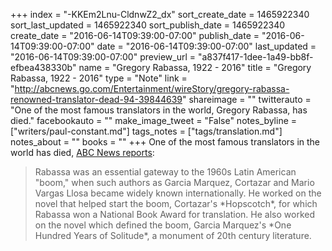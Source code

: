+++
index = "-KKEm2Lnu-CldnwZ2_dx"
sort_create_date = 1465922340
sort_last_updated = 1465922340
sort_publish_date = 1465922340
create_date = "2016-06-14T09:39:00-07:00"
publish_date = "2016-06-14T09:39:00-07:00"
date = "2016-06-14T09:39:00-07:00"
last_updated = "2016-06-14T09:39:00-07:00"
preview_url = "a837f417-1dee-1a49-bb8f-efbea438330b"
name = "Gregory Rabassa, 1922 - 2016"
title = "Gregory Rabassa, 1922 - 2016"
type = "Note"
link = "http://abcnews.go.com/Entertainment/wireStory/gregory-rabassa-renowned-translator-dead-94-39844639"
shareimage = ""
twitterauto = "One of the most famous translators in the world, Gregory Rabassa, has died."
facebookauto = ""
make_image_tweet = "False"
notes_byline = ["writers/paul-constant.md"]
tags_notes = ["tags/translation.md"]
notes_about = ""
books = ""
+++
One of the most famous translators in the world has died, [ABC News reports](http://abcnews.go.com/Entertainment/wireStory/gregory-rabassa-renowned-translator-dead-94-39844639):

<blockquote>Rabassa was an essential gateway to the 1960s Latin American "boom," when such authors as Garcia Marquez, Cortazar and Mario Vargas Llosa became widely known internationally. He worked on the novel that helped start the boom, Cortazar's *Hopscotch*, for which Rabassa won a National Book Award for translation. He also worked on the novel which defined the boom, Garcia Marquez's *One Hundred Years of Solitude*, a monument of 20th century literature.</blockquote>


